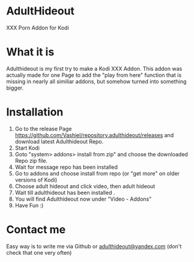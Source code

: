 # AdultHideout
XXX Porn Addon for Kodi

# What it is

Adulthideout is my first try to make a Kodi XXX Addon. This addon was actually made for one Page to add the "play from here" function that is missing in nearly all similiar addons, but somehow turned into something bigger. 

# Installation
1. Go to the release Page https://github.com/Vashiel/repository.adulthideout/releases and download latest Adulthideout Repo.
2. Start Kodi
3. Goto "system> addons> install from zip" and choose the downloaded Repo zip file.
4. Wait for message repo has been installed
5. Go to addons and choose install from repo (or "get more" on older versions of Kodi)
6. Choose adult hideout and click video, then adult hideout
7. Wait till adulthideout has been installed . 
8. You will find Adulthideout now under "Video - Addons"
9. Have Fun :)

# Contact me
Easy way is to write me via Github or adulthideout@yandex.com (don't check that one very often)

